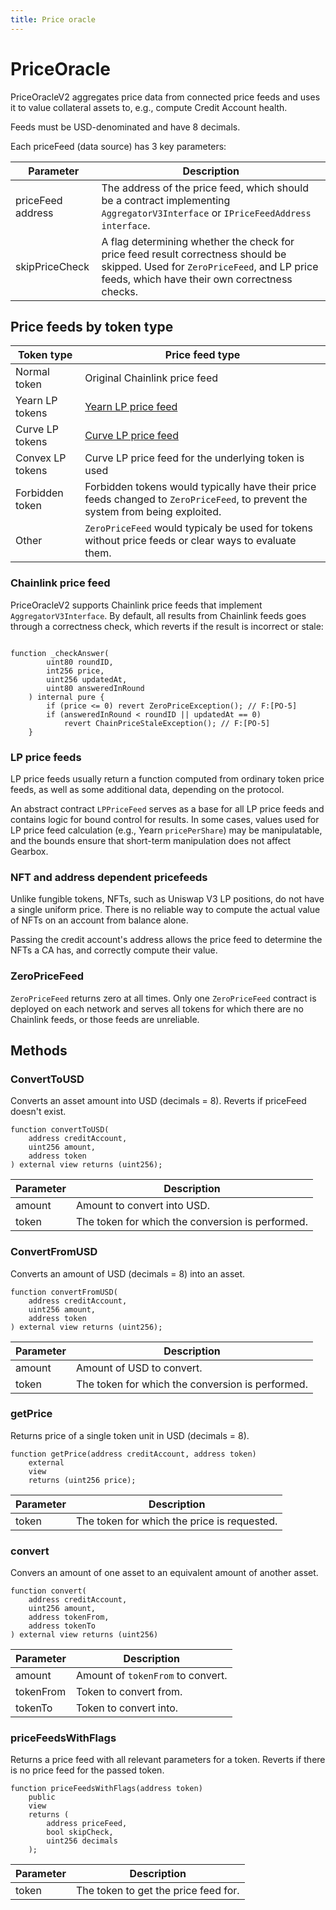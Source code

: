 ```yaml
---
title: Price oracle
---
```


# PriceOracle

PriceOracleV2 aggregates price data from connected price feeds and uses it to value collateral assets to, e.g., compute Credit Account health. 

Feeds must be USD-denominated and have 8 decimals.

Each priceFeed (data source) has 3 key parameters:

| Parameter         | Description                                                                                                                                                                      |
| ----------------- | -------------------------------------------------------------------------------------------------------------------------------------------------------------------------------- |
| priceFeed address | The address of the price feed, which should be a contract implementing `AggregatorV3Interface` or `IPriceFeedAddress interface`.                                                 |
| skipPriceCheck    | A flag determining whether the check for price feed result correctness should be skipped. Used for `ZeroPriceFeed`, and LP price feeds, which have their own correctness checks. |


## Price feeds by token type

| Token type       | Price feed type                                                                                                                 |
| ---------------- | ------------------------------------------------------------------------------------------------------------------------------- |
| Normal token     | Original Chainlink price feed                                                                                                   |
| Yearn LP tokens  | [Yearn LP price feed](/docs/documentation/oracle/yearn-pricefeed)                                                               |
| Curve LP tokens  | [Curve LP price feed](/docs/documentation/oracle/curve-pricefeed)                                                               |
| Convex LP tokens | Curve LP price feed for the underlying token is used                                                                            |
| Forbidden token  | Forbidden tokens would typically have their price feeds changed to `ZeroPriceFeed`, to prevent the system from being exploited. |
| Other            | `ZeroPriceFeed` would typicaly be used for tokens without price feeds or clear ways to evaluate them.                           |

### Chainlink price feed

PriceOracleV2 supports Chainlink price feeds that implement `AggregatorV3Interface`. By default, all results from Chainlink feeds goes through a correctness check, which reverts if the result is incorrect or stale:

```solidity

function _checkAnswer(
        uint80 roundID,
        int256 price,
        uint256 updatedAt,
        uint80 answeredInRound
    ) internal pure {
        if (price <= 0) revert ZeroPriceException(); // F:[PO-5]
        if (answeredInRound < roundID || updatedAt == 0)
            revert ChainPriceStaleException(); // F:[PO-5]
    }

```

### LP price feeds

LP price feeds usually return a function computed from ordinary token price feeds, as well as some additional data, depending on the protocol.

An abstract contract `LPPriceFeed` serves as a base for all LP price feeds and contains logic for bound control for results. In some cases, values used for LP price feed calculation (e.g., Yearn `pricePerShare`) may be manipulatable, and the bounds ensure that short-term manipulation does not affect Gearbox.

### NFT and address dependent pricefeeds

Unlike fungible tokens, NFTs, such as Uniswap V3 LP positions, do not have a single uniform price. There is no reliable way to compute the actual value of NFTs on an account from balance alone.

Passing the credit account's address allows the price feed to determine the NFTs a CA has, and correctly compute their value. 

### ZeroPriceFeed

`ZeroPriceFeed` returns zero at all times. Only one `ZeroPriceFeed` contract is deployed on each network and serves all tokens for which there are no Chainlink feeds, or those feeds are unreliable.


## Methods
### ConvertToUSD

Converts an asset amount into USD (decimals = 8). Reverts if priceFeed doesn't exist.

```solidity
function convertToUSD(
    address creditAccount,
    uint256 amount,
    address token
) external view returns (uint256);
```
| Parameter | Description                                      |
| --------- | ------------------------------------------------ |
| amount    | Amount to convert into USD.                      |
| token     | The token for which the conversion is performed. |

### ConvertFromUSD

Converts an amount of USD (decimals = 8) into an asset.

```solidity
function convertFromUSD(
    address creditAccount,
    uint256 amount,
    address token
) external view returns (uint256);
```
| Parameter | Description                                      |
| --------- | ------------------------------------------------ |
| amount    | Amount of USD to convert.                        |
| token     | The token for which the conversion is performed. |


### getPrice

Returns price of a single token unit in USD (decimals = 8).

```solidity
function getPrice(address creditAccount, address token)
    external
    view
    returns (uint256 price);
```
| Parameter | Description                                 |
| --------- | ------------------------------------------- |
| token     | The token for which the price is requested. |

### convert

Convers an amount of one asset to an equivalent amount of another asset.

```solidity
function convert(
    address creditAccount,
    uint256 amount,
    address tokenFrom,
    address tokenTo
) external view returns (uint256)
```
| Parameter | Description                       |
| --------- | --------------------------------- |
| amount    | Amount of `tokenFrom` to convert. |
| tokenFrom | Token to convert from.            |
| tokenTo   | Token to convert into.            |

### priceFeedsWithFlags

Returns a price feed with all relevant parameters for a token. Reverts if there is no price feed for the passed token.

```solidity
function priceFeedsWithFlags(address token)
    public
    view
    returns (
        address priceFeed,
        bool skipCheck,
        uint256 decimals
    );
```
| Parameter | Description                          |
| --------- | ------------------------------------ |
| token     | The token to get the price feed for. |

